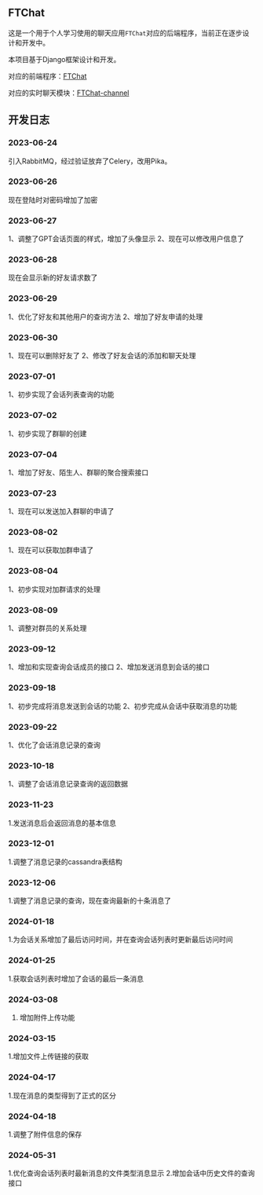 ## FTChat

这是一个用于个人学习使用的聊天应用`FTChat`对应的后端程序，当前正在逐步设计和开发中。

本项目基于Django框架设计和开发。

对应的前端程序：[FTChat](https://github.com/FTBoojux/ftchat)

对应的实时聊天模块：[FTChat-channel](https://github.com/FTBoojux/ftchat-channel)

## 开发日志

### 2023-06-24

引入RabbitMQ，经过验证放弃了Celery，改用Pika。

### 2023-06-26
现在登陆时对密码增加了加密

### 2023-06-27
1、调整了GPT会话页面的样式，增加了头像显示
2、现在可以修改用户信息了

### 2023-06-28
现在会显示新的好友请求数了

### 2023-06-29
1、优化了好友和其他用户的查询方法
2、增加了好友申请的处理

### 2023-06-30
1、现在可以删除好友了
2、修改了好友会话的添加和聊天处理

### 2023-07-01
1、初步实现了会话列表查询的功能

### 2023-07-02
1、初步实现了群聊的创建

### 2023-07-04
1、增加了好友、陌生人、群聊的聚合搜索接口

### 2023-07-23
1、现在可以发送加入群聊的申请了

### 2023-08-02
1、现在可以获取加群申请了

### 2023-08-04
1、初步实现对加群请求的处理

### 2023-08-09
1、调整对群员的关系处理

### 2023-09-12
1、增加和实现查询会话成员的接口
2、增加发送消息到会话的接口

### 2023-09-18
1、初步完成将消息发送到会话的功能
2、初步完成从会话中获取消息的功能

### 2023-09-22
1、优化了会话消息记录的查询

### 2023-10-18
1、调整了会话消息记录查询的返回数据

### 2023-11-23 
1.发送消息后会返回消息的基本信息

### 2023-12-01
1.调整了消息记录的cassandra表结构

### 2023-12-06
1.调整了消息记录的查询，现在查询最新的十条消息了

### 2024-01-18
1.为会话关系增加了最后访问时间，并在查询会话列表时更新最后访问时间

### 2024-01-25
1.获取会话列表时增加了会话的最后一条消息

### 2024-03-08
1. 增加附件上传功能

### 2024-03-15
1.增加文件上传链接的获取

### 2024-04-17
1.现在消息的类型得到了正式的区分

### 2024-04-18
1.调整了附件信息的保存

### 2024-05-31
1.优化查询会话列表时最新消息的文件类型消息显示
2.增加会话中历史文件的查询接口